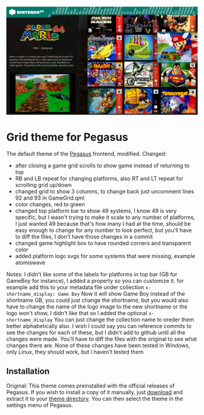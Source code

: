 ![screenshot](.meta/screenshot.jpg)

# Grid theme for Pegasus

The default theme of the [Pegasus](http://pegasus-frontend.org) frontend, modified.
Changed: 
* after closing a game grid scrolls to show game instead of returning to top
* RB and LB repeat for changing platforms, also RT and LT repeat for scrolling grid up/down
* changed grid to show 3 columns, to change back just uncomment lines 92 and 93 in GameGrid.qml
* color changes, red to green
* changed top platform bar to show 49 systems, I know 49 is very specific, but I wasn't trying to make it scale to any number of platforms, I just wanted 49 because that's how many I had at the time, should be easy enough to change for any number to look perfect, but you'll have to diff the files, I don't have those changes in a commit
* changed game highlight box to have rounded corners and transparent color
* added platform logo svgs for some systems that were missing, example atomiswave

Notes: 
I didn't like some of the labels for platforms in top bar (GB for GameBoy for instance), I added a property so you can customize it. for example add this to your metadata file under collection
`x-shortname_display: Game Boy`
Now it will show Game Boy instead of the shortname GB, you could just change the shortname, but you would also have to change the name of the logo image to the new shortname or the logo won't show, I didn't like that so I added the optional `x-shortname_display`
You can just change the collection name to oreder them better alphabetically also.
I wish I could say you can reference commits to see the changes for each of these, but I didn't add to github until all the changes were made. You'll have to diff the files with the original to see what changes there are.
None of these changes have been tested in Windows, only Linux, they should work, but I haven't tested them

## Installation

Original:
This theme comes preinstalled with the official releases of Pegasus. If you wish to install a copy of it manually, just [download](https://github.com/mmatyas/pegasus-theme-9999999-in-1/archive/master.zip) and extract it to your [theme directory](http://pegasus-frontend.org/docs/user-guide/installing-themes). You can then select the theme in the settings menu of Pegasus.



